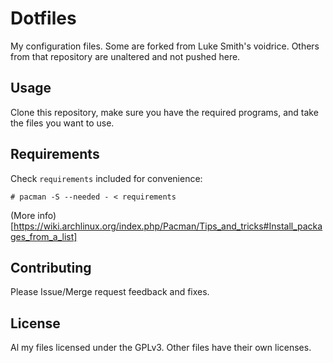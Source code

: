 Dotfiles
========

My configuration files.
Some are forked from Luke Smith's voidrice.
Others from that repository are unaltered and not pushed here.

Usage
-----

Clone this repository, make sure you have the required programs, and take the files you want to use.

Requirements
------------

Check `requirements` included for convenience:

```
# pacman -S --needed - < requirements
```

(More info)[https://wiki.archlinux.org/index.php/Pacman/Tips_and_tricks#Install_packages_from_a_list]

Contributing
------------

Please Issue/Merge request feedback and fixes.

License
-------

Al my files licensed under the GPLv3.
Other files have their own licenses.